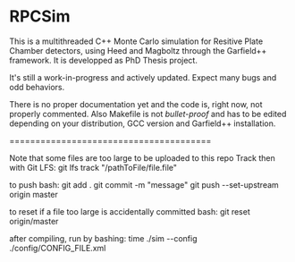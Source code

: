 # RPCSim
This is a multithreaded C++ Monte Carlo simulation for Resitive Plate Chamber detectors, using Heed and Magboltz through the Garfield++ framework. It is developped as PhD Thesis project.

It's still a work-in-progress and actively updated. Expect many bugs and odd behaviors. 

There is no proper documentation yet and the code is, right now, not properly commented.
Also Makefile is not _bullet-proof_ and has to be edited depending on your distribution, GCC version and Garfield++ installation.

=======================================

Note that some files are too large to be uploaded to this repo
Track then with Git LFS:
git lfs track "/pathToFile/file.file"

to push bash:
git add .
git commit -m "message"
git push --set-upstream origin master

to reset if a file too large is accidentally committed bash:
git reset origin/master


after compiling, run by bashing:
time ./sim --config ./config/CONFIG_FILE.xml